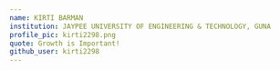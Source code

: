 ```yaml
---
name: KIRTI BARMAN
institution: JAYPEE UNIVERSITY OF ENGINEERING & TECHNOLOGY, GUNA
profile_pic: kirti2298.png 
quote: Growth is Important!
github_user: kirti2298
---
```

